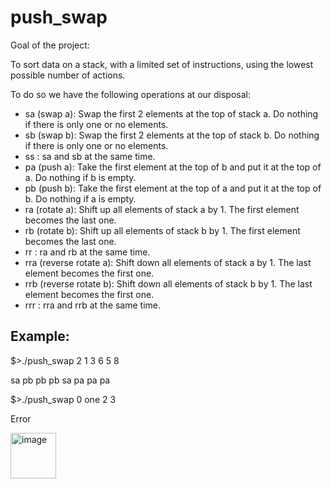 # push_swap

Goal of the project:

To sort data on a stack, with a limited set of instructions, using the lowest possible number of actions.

To do so we have the following operations at our disposal:
- sa (swap a): Swap the first 2 elements at the top of stack a. Do nothing if there is only one or no elements.
- sb (swap b): Swap the first 2 elements at the top of stack b. Do nothing if there is only one or no elements.
- ss : sa and sb at the same time.
- pa (push a): Take the first element at the top of b and put it at the top of a. Do nothing if b is empty.
- pb (push b): Take the first element at the top of a and put it at the top of b. Do nothing if a is empty.
- ra (rotate a): Shift up all elements of stack a by 1. The first element becomes the last one.
- rb (rotate b): Shift up all elements of stack b by 1. The first element becomes the last one.
- rr : ra and rb at the same time.
- rra (reverse rotate a): Shift down all elements of stack a by 1. The last element becomes the first one.
- rrb (reverse rotate b): Shift down all elements of stack b by 1. The last element becomes the first one.
- rrr : rra and rrb at the same time.

## Example:
$>./push_swap 2 1 3 6 5 8

sa
pb 
pb
pb 
sa
pa 
pa
pa

$>./push_swap 0 one 2 3

Error 


<img width="73" alt="image" src="https://user-images.githubusercontent.com/66158938/200159318-b11bcb1c-7674-44f9-a484-c9a60c9ca8d3.png">
